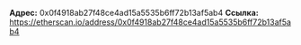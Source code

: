 ﻿**Адрес:** 0x0f4918ab27f48ce4ad15a5535b6ff72b13af5ab4
**Ссылка:** https://etherscan.io/address/0x0f4918ab27f48ce4ad15a5535b6ff72b13af5ab4
